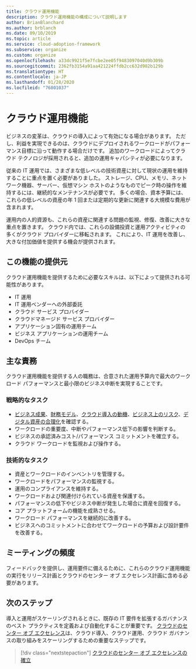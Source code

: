 ```yaml
---
title: クラウド運用機能
description: クラウド運用機能の構成について説明します
author: BrianBlanchard
ms.author: brblanch
ms.date: 09/10/2019
ms.topic: article
ms.service: cloud-adoption-framework
ms.subservice: organize
ms.custom: organize
ms.openlocfilehash: a33dc9921f5e7fcbe2ee05f9483097040d9b309b
ms.sourcegitcommit: 2362fb3154a91aa421224ffdb2cc632d982b129b
ms.translationtype: HT
ms.contentlocale: ja-JP
ms.lasthandoff: 01/28/2020
ms.locfileid: "76801037"
---
```

# <a name="cloud-operation-capabilities"></a>クラウド運用機能

ビジネスの変革は、クラウドの導入によって有効になる場合があります。 ただし、利益を実現できるのは、クラウドにデプロイされるワークロードがパフォーマンス目標に沿って動作する場合だけです。 追加のワークロードによってクラウド テクノロジが採用されると、追加の運用キャパシティが必要になります。

従来の IT 運用では、さまざまな低レベルの技術資産に対して現状の運用を維持することに重点を置く必要がありました。 ストレージ、CPU、メモリ、ネットワーク機器、サーバー、仮想マシン ホストのようなものでピーク時の操作を維持するには、継続的なメンテナンスが必要です。 多くの場合、資本予算には、これらの低レベルの資産の年 1 回または定期的な更新に関連する大規模な費用が含まれます。

 運用内の人的資源も、これらの資産に関連する問題の監視、修復、改善に大きな重点を置きます。 クラウド内では、これらの設備投資と運用アクティビティの多くがクラウド プロバイダーに移転されます。 これにより、IT 運用を改善し、大きな付加価値を提供する機会が提供されます。

## <a name="possible-sources-for-this-capability"></a>この機能の提供元

クラウド運用機能を提供するために必要なスキルは、以下によって提供される可能性があります。

- IT 運用
- IT 運用ベンダーへの外部委託
- クラウド サービス プロバイダー
- クラウドマネージド サービス プロバイダー
- アプリケーション固有の運用チーム
- ビジネス アプリケーションの運用チーム
- DevOps チーム

## <a name="key-responsibilities"></a>主な責務

クラウド運用機能を提供する人の職務は、合意された運用予算内で最大のワークロード パフォーマンスと最小限のビジネス中断を実現することです。

### <a name="strategic-tasks"></a>戦略的なタスク

- [ビジネス成果](../strategy/business-outcomes/index.md)、[財務モデル](../strategy/financial-models.md)、[クラウド導入の動機](../strategy/motivations.md)、[ビジネス上のリスク](../govern/policy-compliance/risk-tolerance.md)、[デジタル資産の合理化](../digital-estate/index.md)を確認する。
- ワークロードの重要度、中断やパフォーマンス低下の影響を判断する。
- ビジネスの承認済みコスト/パフォーマンス コミットメントを確立する。
- クラウド ワークロードを監視および操作する。

### <a name="technical-tasks"></a>技術的なタスク

- 資産とワークロードのインベントリを管理する。
- ワークロードをパフォーマンスの監視する。
- 運用のコンプライアンスを維持する。
- ワークロードおよび関連付けられている資産を保護する。
- パフォーマンスの低下やビジネス中断が発生した場合に資産を回復する。
- コア プラットフォームの機能を成熟させる。
- ワークロード パフォーマンスを継続的に改善する。
- ビジネスへのコミットメントに合わせてワークロードの予算および設計要件を改善する。

## <a name="meeting-cadence"></a>ミーティングの頻度

フィードバックを提供し、運用要件に備えるために、これらのクラウド運用機能の実行をリリース計画とクラウドのセンター オブ エクセレンス計画に含める必要があります。

## <a name="next-steps"></a>次のステップ

導入と運用がスケーリングされるときに、既存の IT 要件を拡張するガバナンスのベスト プラクティスを定義および自動化することが重要です。 [クラウドのセンター オブ エクセレンス](./cloud-center-of-excellence.md)は、クラウド導入、クラウド運用、クラウド ガバナンスの取り組みをスケーリングするための重要なステップです。

> [!div class="nextstepaction"]
> [クラウドのセンター オブ エクセレンスの確立](./cloud-center-of-excellence.md)
